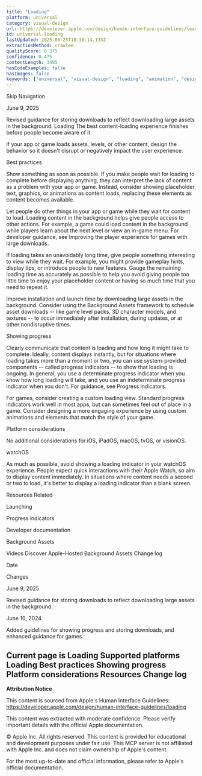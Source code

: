 ```yaml
---
title: "Loading"
platform: universal
category: visual-design
url: https://developer.apple.com/design/human-interface-guidelines/loading
id: universal-loading
lastUpdated: 2025-06-25T18:30:14.133Z
extractionMethod: crawlee
qualityScore: 0.375
confidence: 0.475
contentLength: 3495
hasCodeExamples: false
hasImages: false
keywords: ["universal", "visual-design", "loading", "animation", "design", "navigation", "system", "user experience", "ios", "ipad"]
---
```

Skip Navigation

June 9, 2025

Revised guidance for storing downloads to reflect downloading large assets in the background.
Loading
The best content-loading experience finishes before people become aware of it.

If your app or game loads assets, levels, or other content, design the behavior so it doesn't disrupt or negatively impact the user experience.

Best practices

Show something as soon as possible. If you make people wait for loading to complete before displaying anything, they can interpret the lack of content as a problem with your app or game. Instead, consider showing placeholder text, graphics, or animations as content loads, replacing these elements as content becomes available.

Let people do other things in your app or game while they wait for content to load. Loading content in the background helps give people access to other actions. For example, a game could load content in the background while players learn about the next level or view an in-game menu. For developer guidance, see Improving the player experience for games with large downloads.

If loading takes an unavoidably long time, give people something interesting to view while they wait. For example, you might provide gameplay hints, display tips, or introduce people to new features. Gauge the remaining loading time as accurately as possible to help you avoid giving people too little time to enjoy your placeholder content or having so much time that you need to repeat it.

Improve installation and launch time by downloading large assets in the background. Consider using the Background Assets framework to schedule asset downloads -- like game level packs, 3D character models, and textures -- to occur immediately after installation, during updates, or at other nondisruptive times.

Showing progress

Clearly communicate that content is loading and how long it might take to complete. Ideally, content displays instantly, but for situations where loading takes more than a moment or two, you can use system-provided components -- called progress indicators -- to show that loading is ongoing. In general, you use a determinate progress indicator when you know how long loading will take, and you use an indeterminate progress indicator when you don't. For guidance, see Progress indicators.

For games, consider creating a custom loading view. Standard progress indicators work well in most apps, but can sometimes feel out of place in a game. Consider designing a more engaging experience by using custom animations and elements that match the style of your game.

Platform considerations

No additional considerations for iOS, iPadOS, macOS, tvOS, or visionOS.

watchOS

As much as possible, avoid showing a loading indicator in your watchOS experience. People expect quick interactions with their Apple Watch, so aim to display content immediately. In situations where content needs a second or two to load, it's better to display a loading indicator than a blank screen.

Resources
Related

Launching

Progress indicators

Developer documentation

Background Assets

Videos
Discover Apple-Hosted Background Assets
Change log

Date

Changes

June 9, 2025

Revised guidance for storing downloads to reflect downloading large assets in the background.

June 10, 2024

Added guidelines for showing progress and storing downloads, and enhanced guidance for games.

Current page is Loading
Supported platforms
Loading
Best practices
Showing progress
Platform considerations
Resources
Change log
---

**Attribution Notice**

This content is sourced from Apple's Human Interface Guidelines: https://developer.apple.com/design/human-interface-guidelines/loading

This content was extracted with moderate confidence. Please verify important details with the official Apple documentation.

© Apple Inc. All rights reserved. This content is provided for educational and development purposes under fair use. This MCP server is not affiliated with Apple Inc. and does not claim ownership of Apple's content.

For the most up-to-date and official information, please refer to Apple's official documentation.
